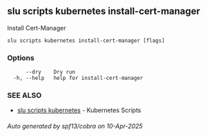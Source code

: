 ## slu scripts kubernetes install-cert-manager

Install Cert-Manager

```
slu scripts kubernetes install-cert-manager [flags]
```

### Options

```
      --dry    Dry run
  -h, --help   help for install-cert-manager
```

### SEE ALSO

* [slu scripts kubernetes](slu_scripts_kubernetes.md)	 - Kubernetes Scripts

###### Auto generated by spf13/cobra on 10-Apr-2025
